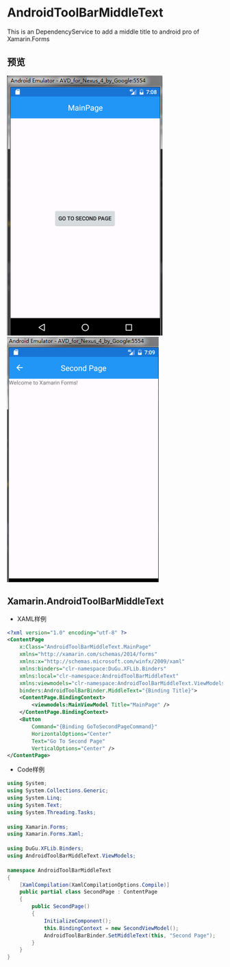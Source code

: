 # AndroidToolBarMiddleText
This is an DependencyService to add a middle title to android pro of Xamarin.Forms

## 预览
![Screenshots](https://raw.githubusercontent.com/Peefy/AndroidToolBarMiddleText/master/screenshots/main.png)
![Screenshots](https://raw.githubusercontent.com/Peefy/AndroidToolBarMiddleText/master/screenshots/second.png)

## Xamarin.AndroidToolBarMiddleText
- XAML样例
```xml
<?xml version="1.0" encoding="utf-8" ?>
<ContentPage
    x:Class="AndroidToolBarMiddleText.MainPage"
    xmlns="http://xamarin.com/schemas/2014/forms"
    xmlns:x="http://schemas.microsoft.com/winfx/2009/xaml"
    xmlns:binders="clr-namespace:DuGu.XFLib.Binders"
    xmlns:local="clr-namespace:AndroidToolBarMiddleText"
    xmlns:viewmodels="clr-namespace:AndroidToolBarMiddleText.ViewModels"
    binders:AndroidToolBarBinder.MiddleText="{Binding Title}">
    <ContentPage.BindingContext>
        <viewmodels:MainViewModel Title="MainPage" />
    </ContentPage.BindingContext>
    <Button
        Command="{Binding GoToSecondPageCommand}"
        HorizontalOptions="Center"
        Text="Go To Second Page"
        VerticalOptions="Center" />
</ContentPage>
```

- Code样例
```c#
using System;
using System.Collections.Generic;
using System.Linq;
using System.Text;
using System.Threading.Tasks;

using Xamarin.Forms;
using Xamarin.Forms.Xaml;

using DuGu.XFLib.Binders;
using AndroidToolBarMiddleText.ViewModels;

namespace AndroidToolBarMiddleText
{
    [XamlCompilation(XamlCompilationOptions.Compile)]
    public partial class SecondPage : ContentPage
    {
        public SecondPage()
        {
            InitializeComponent();
            this.BindingContext = new SecondViewModel();
            AndroidToolBarBinder.SetMiddleText(this, "Second Page");
        }
    }
}
```
